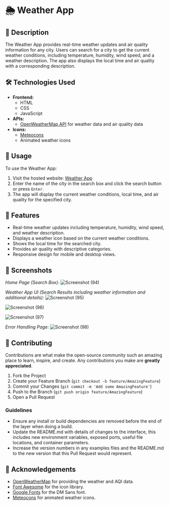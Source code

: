 # 🌦️ Weather App

## 📄 Description

The Weather App provides real-time weather updates and air quality information for any city. Users can search for a city to get the current weather conditions, including temperature, humidity, wind speed, and a weather description. The app also displays the local time and air quality with a corresponding description.

## 🛠️ Technologies Used

- **Frontend:**
  - HTML
  - CSS
  - JavaScript
- **APIs:**
  - [OpenWeatherMap API](https://openweathermap.org/api) for weather data and air quality data
- **Icons:**
  - [Meteocons](https://bas.dev/work/meteocons)
  - Animated weather icons

## 🚀 Usage

To use the Weather App:

1. Visit the hosted website: [Weather App](https://kumarsuraj345678.github.io/Techplement/)  
2. Enter the name of the city in the search box and click the search button or press `Enter`.
3. The app will display the current weather conditions, local time, and air quality for the specified city.

## 🌟 Features

- Real-time weather updates including temperature, humidity, wind speed, and weather description.
- Displays a weather icon based on the current weather conditions.
- Shows the local time for the searched city.
- Provides air quality with descriptive categories.
- Responsive design for mobile and desktop views.

## 📸 Screenshots

*Home Page (Search Box):*
![Screenshot (94)](https://github.com/kumarsuraj345678/Techplement/assets/60316890/35558776-148b-4492-8a17-38759ea5f69c)

*Weather App UI (Search Results including weather information and additional details):*
![Screenshot (95)](https://github.com/kumarsuraj345678/Techplement/assets/60316890/9d1a96bf-0565-48f1-b3d1-b71da6dbc6c1)

![Screenshot (96)](https://github.com/kumarsuraj345678/Techplement/assets/60316890/8b90dff8-0612-4443-8cf8-1dff96118b1f)

![Screenshot (97)](https://github.com/kumarsuraj345678/Techplement/assets/60316890/794a4634-dc4f-46d9-890f-41e2f3122bc7)

*Error Handling Page:*
![Screenshot (98)](https://github.com/kumarsuraj345678/Techplement/assets/60316890/bff8c820-b66c-477c-ad1a-b9e1c2ff6a46)

## 🤝 Contributing

Contributions are what make the open-source community such an amazing place to learn, inspire, and create. Any contributions you make are **greatly appreciated**.

1. Fork the Project
2. Create your Feature Branch (`git checkout -b feature/AmazingFeature`)
3. Commit your Changes (`git commit -m 'Add some AmazingFeature'`)
4. Push to the Branch (`git push origin feature/AmazingFeature`)
5. Open a Pull Request

### Guidelines

- Ensure any install or build dependencies are removed before the end of the layer when doing a build.
- Update the README.md with details of changes to the interface, this includes new environment variables, exposed ports, useful file locations, and container parameters.
- Increase the version numbers in any examples files and the README.md to the new version that this Pull Request would represent.

## 🙏 Acknowledgements

- [OpenWeatherMap](https://openweathermap.org/) for providing the weather and AQI data.
- [Font Awesome](https://fontawesome.com/) for the icon library.
- [Google Fonts](https://fonts.google.com/specimen/DM+Sans) for the DM Sans font.
- [Meteocons](https://bas.dev/work/meteocons) for animated weather icons.
